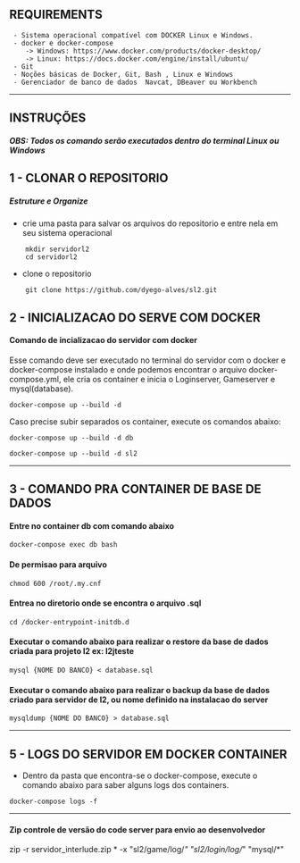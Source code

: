 
## REQUIREMENTS

``` 
 - Sistema operacional compatível com DOCKER Linux e Windows.
 - docker e docker-compose
    -> Windows: https://www.docker.com/products/docker-desktop/
    -> Linux: https://docs.docker.com/engine/install/ubuntu/
 - Git
 - Noções básicas de Docker, Git, Bash , Linux e Windows
 - Gerenciador de banco de dados  Navcat, DBeaver ou Workbench

```

---- 

## INSTRUÇÕES


#####  OBS: Todos os comando serão executados dentro do terminal Linux ou Windows

## 1 - CLONAR O REPOSITORIO

##### Estruture e Organize
* crie uma pasta para salvar os arquivos do repositorio e entre nela em seu sistema operacional

``` 
    mkdir servidorl2
    cd servidorl2
```  

* clone o repositorio
``` 
    git clone https://github.com/dyego-alves/sl2.git
```
      
## 2 - INICIALIZACAO DO SERVE COM DOCKER


#### Comando de incializacao do servidor com docker
Esse comando deve ser executado no terminal do servidor com o docker e docker-compose instalado e onde podemos encontrar o arquivo docker-compose.yml, ele cria os container e inicia o Loginserver, Gameserver  e mysql(database).

    docker-compose up --build -d

Caso precise subir separados os container, execute os comandos abaixo:

    docker-compose up --build -d db

    docker-compose up --build -d sl2

----

## 3 - COMANDO PRA CONTAINER DE BASE DE DADOS

#### Entre no container db com comando abaixo 
    docker-compose exec db bash

#### De permisao para arquivo
    chmod 600 /root/.my.cnf

#### Entrea no diretorio onde se encontra o arquivo .sql
    cd /docker-entrypoint-initdb.d

#### Executar o comando abaixo para realizar o restore da base de dados criada para projeto l2 ex: l2jteste
    mysql {NOME DO BANCO} < database.sql

#### Executar o comando abaixo para realizar o backup da base de dados criado para servidor de l2, ou nome definido na instalacao do server
    mysqldump {NOME DO BANCO} > database.sql


---


## 5 - LOGS DO SERVIDOR EM DOCKER CONTAINER 

* Dentro da pasta que encontra-se o docker-compose, execute o comando abaixo para saber alguns logs dos containers.


```
docker-compose logs -f 
```


--- 

#### Zip controle de versão do code server para envio ao desenvolvedor

zip -r servidor_interlude.zip * -x "sl2/game/log/*" "sl2/login/log/*" "mysql/*"